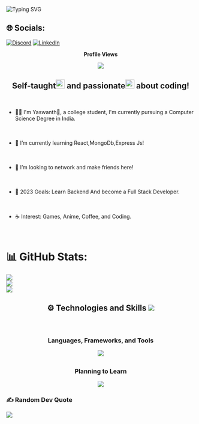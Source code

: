 ![Typing SVG](https://readme-typing-svg.herokuapp.com/?color=1F8A70&size=35&center=true&vCenter=true&width=1000&lines=Hi,+I+am+Yaswanth+Bolisetty;I+am+from+India;I+am+a+Full+Stack+Developer;Welcome!+:+)

## 🌐 Socials:
[![Discord](https://img.shields.io/badge/Discord-%237289DA.svg?logo=discord&logoColor=white)](https://discord.gg/Destroyer+#2080) [![LinkedIn](https://img.shields.io/badge/LinkedIn-%230077B5.svg?logo=linkedin&logoColor=white)](https://linkedin.com/in/https://www.linkedin.com/in/yaswanthbb/) 

<div align="center"> 
  <p><b>Profile Views</b></p>
  <img src="https://profile-counter.glitch.me/yaswanthbb/count.svg" />
</div>

<h2 align="center"> Self-taught<img src="./assets/animated-flame-01.gif" height="24px"/> and passionate<img src="./assets/animated-flame-01.gif" height="24px"/> about coding! </h2><br>

* 👨‍💻 I'm Yaswanth👋, a college student, I'm currently pursuing a Computer Science Degree in India. <br><br><br>

* 🌳 I’m currently learning React,MongoDb,Express Js! <br><br><br>

* 🐾 I’m looking to network and make friends here! <br><br><br>

* 🌊 2023 Goals: Learn Backend And become a Full Stack Developer. <br><br><br>

* ☕ Interest: Games, Anime, Coffee, and Coding. <br><br><br>


# 📊 GitHub Stats:
![](https://github-readme-stats.vercel.app/api?username=yaswanthbb&theme=merko&hide_border=false&include_all_commits=true&count_private=true)<br/>
![](https://github-readme-streak-stats.herokuapp.com/?user=yaswanthbb&theme=merko&hide_border=false)<br/>
![](https://github-readme-stats.vercel.app/api/top-langs/?username=yaswanthbb&theme=merko&hide_border=false&include_all_commits=true&count_private=true&layout=compact)


<div align="center">
  <h2> <strong> ⚙️ Technologies and Skills </strong><img src="./assets/borderseparator.gif"/></h2><br>
  <h2></h2>
  <h3> <strong> Languages, Frameworks, and Tools </strong></h3>
  <img src="https://skillicons.dev/icons?i=git,github,babel,nodejs,html,css,sass,js,jquery,react,mysql,python,c,vscode,postman,netlify"/> <br>
  <h2></h2>
  <h3> <strong> Planning to Learn </strong></h3>
  <img src="https://skillicons.dev/icons?i=express,angular,redux,mongodb,graphql,vue,nextjs">
</div>


### ✍️ Random Dev Quote
![](https://quotes-github-readme.vercel.app/api?type=horizontal&theme=gruvbox)


